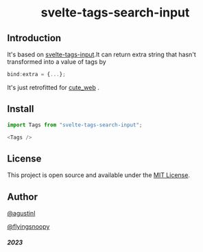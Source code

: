 <h1 align="center">
    svelte-tags-search-input
</h1>



## Introduction

It's based on [svelte-tags-input](https://github.com/agustinl/svelte-tags-input).It can return extra string that hasn't transformed into a value of tags by 

```js
bind:extra = {...}; 
```

It's just retrofitted for [cute_web](https://github.com/nyansite/cute_web) .

## Install

```javascript
import Tags from "svelte-tags-search-input";

<Tags />
```

## License

This project is open source and available under the [MIT License](LICENSE).

## Author

[@agustinl](https://twitter.com/agustinlautaro)

[@flyingsnoopy](https://github.com/flyingsnoopy)

##### 2023
